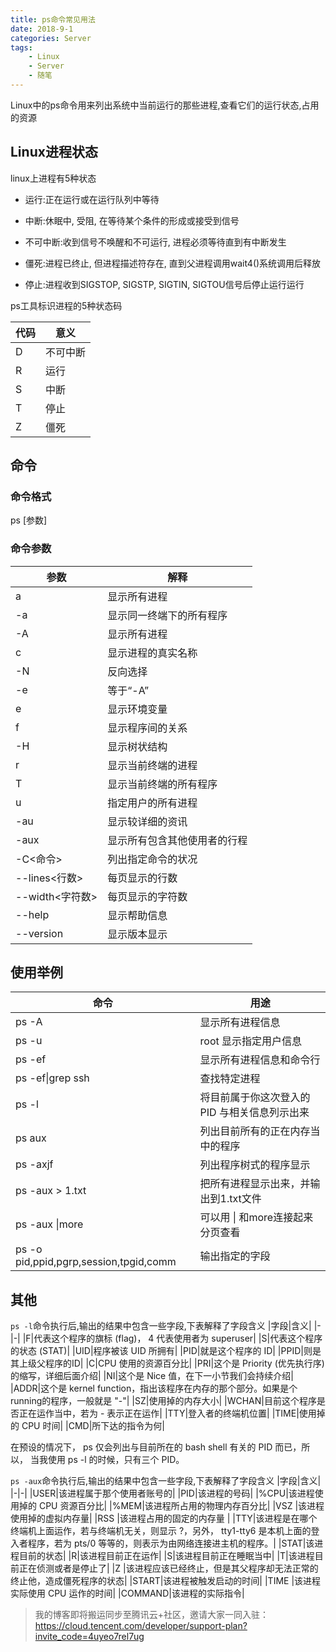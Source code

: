 ```yaml
---
title: ps命令常见用法
date: 2018-9-1
categories: Server
tags:
    - Linux
    - Server
    - 随笔
---
```

Linux中的ps命令用来列出系统中当前运行的那些进程,查看它们的运行状态,占用的资源
<!--more-->
## Linux进程状态
linux上进程有5种状态

- 运行:正在运行或在运行队列中等待

- 中断:休眠中, 受阻, 在等待某个条件的形成或接受到信号

- 不可中断:收到信号不唤醒和不可运行, 进程必须等待直到有中断发生

- 僵死:进程已终止, 但进程描述符存在, 直到父进程调用wait4()系统调用后释放 

- 停止:进程收到SIGSTOP, SIGSTP, SIGTIN, SIGTOU信号后停止运行运行

ps工具标识进程的5种状态码 

|代码|意义|
|-|-|
|D| 不可中断  |
|R| 运行  |
|S| 中断  |
|T| 停止  |
|Z| 僵死  |

## 命令
### 命令格式
ps [参数]
### 命令参数
|参数|解释|
|-|-|
|a|显示所有进程|
|-a|显示同一终端下的所有程序|
|-A|显示所有进程|
|c|显示进程的真实名称|
|-N|反向选择|
|-e|等于“-A”|
|e|显示环境变量|
|f|显示程序间的关系|
|-H|显示树状结构|
|r|显示当前终端的进程|
|T|显示当前终端的所有程序|
|u |指定用户的所有进程|
|-au|显示较详细的资讯|
|-aux|显示所有包含其他使用者的行程 |
|-C<命令>|列出指定命令的状况|
|--lines<行数>|每页显示的行数|
|--width<字符数>|每页显示的字符数|
|--help|显示帮助信息|
|--version|显示版本显示|
## 使用举例
|命令|用途|
|--|--|
|ps -A |显示所有进程信息|
|ps -u |root 显示指定用户信息|
|ps -ef |显示所有进程信息和命令行|
|ps -ef&#124;grep ssh|查找特定进程|
|ps -l|将目前属于你这次登入的 PID 与相关信息列示出来|
|ps aux|列出目前所有的正在内存当中的程序|
|ps -axjf|列出程序树式的程序显示|
|ps -aux > 1.txt |把所有进程显示出来，并输出到1.txt文件|
|ps -aux &#124;more |可以用 &#124; 和more连接起来分页查看|
|ps -o pid,ppid,pgrp,session,tpgid,comm |输出指定的字段|
## 其他
``ps -l``命令执行后,输出的结果中包含一些字段,下表解释了字段含义
|字段|含义|
|-|-|
|F|代表这个程序的旗标 (flag)， 4 代表使用者为 superuser|
|S|代表这个程序的状态 (STAT)|
|UID|程序被该 UID 所拥有|
|PID|就是这个程序的 ID|
|PPID|则是其上级父程序的ID|
|C|CPU 使用的资源百分比|
|PRI|这个是 Priority (优先执行序) 的缩写，详细后面介绍|
|NI|这个是 Nice 值，在下一小节我们会持续介绍|
|ADDR|这个是 kernel function，指出该程序在内存的那个部分。如果是个 running的程序，一般就是 "-"|
|SZ|使用掉的内存大小|
|WCHAN|目前这个程序是否正在运作当中，若为 - 表示正在运作|
|TTY|登入者的终端机位置|
|TIME|使用掉的 CPU 时间|
|CMD|所下达的指令为何|

在预设的情况下， ps 仅会列出与目前所在的 bash shell 有关的 PID 而已，所以， 当我使用 ps -l 的时候，只有三个 PID。


``ps -aux``命令执行后,输出的结果中包含一些字段,下表解释了字段含义
|字段|含义|
|-|-|
|USER|该进程属于那个使用者账号的|
|PID|该进程的号码|
|%CPU|该进程使用掉的 CPU 资源百分比|
|%MEM|该进程所占用的物理内存百分比|
|VSZ |该进程使用掉的虚拟内存量|
|RSS |该进程占用的固定的内存量 |
|TTY|该进程是在哪个终端机上面运作，若与终端机无关，则显示 ?，另外， tty1-tty6 是本机上面的登入者程序，若为 pts/0 等等的，则表示为由网络连接进主机的程序。|
|STAT|该进程目前的状态|
|R|该进程目前正在运作|
|S|该进程目前正在睡眠当中|
|T|该进程目前正在侦测或者是停止了|
|Z |该进程应该已经终止，但是其父程序却无法正常的终止他，造成僵死程序的状态|
|START|该进程被触发启动的时间|
|TIME |该进程实际使用 CPU 运作的时间|
|COMMAND|该进程的实际指令|

>我的博客即将搬运同步至腾讯云+社区，邀请大家一同入驻：https://cloud.tencent.com/developer/support-plan?invite_code=4uyeo7rel7ug